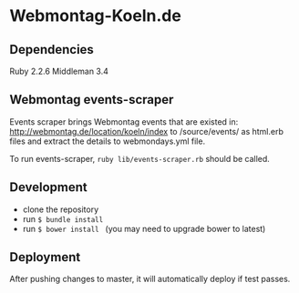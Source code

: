 # Webmontag-Koeln.de

## Dependencies

  Ruby 2.2.6
  Middleman 3.4

## Webmontag events-scraper

  Events scraper brings Webmontag events that are existed in: http://webmontag.de/location/koeln/index to /source/events/ as html.erb files and extract the details to webmondays.yml file.

  To run events-scraper, `ruby lib/events-scraper.rb` should be called.

## Development

- clone the repository
- run `$ bundle install`
- run `$ bower install ` (you may need to upgrade bower to latest)

## Deployment

After pushing changes to master, it will automatically deploy if test passes.
